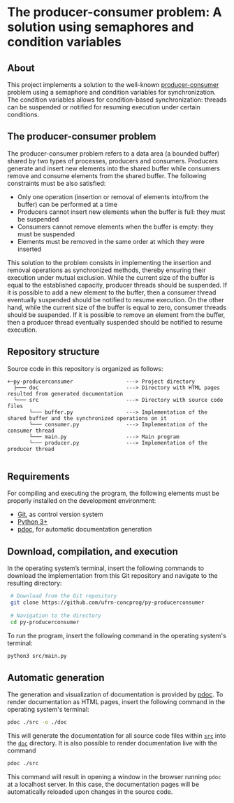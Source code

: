 # The producer-consumer problem: A solution using semaphores and condition variables

## About

This project implements a solution to the well-known [producer-consumer](https://en.wikipedia.org/wiki/Producer–consumer_problem) problem using a semaphore and condition variables for synchronization. The condition variables allows for condition-based synchronization: threads can be suspended or notified for resuming execution under certain conditions.

## The producer-consumer problem

The producer-consumer problem refers to a data area (a bounded buffer) shared by two types of processes, producers and consumers. Producers generate and insert new elements into the shared buffer while consumers remove and consume elements from the shared buffer. The following constraints must be also satisfied:

* Only one operation (insertion or removal of elements into/from the buffer) can be performed at a time
* Producers cannot insert new elements when the buffer is full: they must be suspended
* Consumers cannot remove elements when the buffer is empty: they must be suspended
* Elements must be removed in the same order at which they were inserted

This solution to the problem consists in implementing the insertion and removal operations as synchronized methods, thereby ensuring their execution under mutual exclusion. While the current size of the buffer is equal to the established capacity, producer threads should be suspended. If it is possible to add a new element to the buffer, then a consumer thread eventually suspended should be notified to resume execution. On the other hand, while the current size of the buffer is equal to zero, consumer threads should be suspended. If it is possible to remove an element from the buffer, then a producer thread eventually suspended should be notified to resume execution.

## Repository structure

Source code in this repository is organized as follows:

```
+─py-producerconsumer                 ---> Project directory
  ├─── doc                            ---> Directory with HTML pages resulted from generated documentation
  └─── src                            ---> Directory with source code files
       └─── buffer.py                 ---> Implementation of the shared buffer and the synchronized operations on it
       └─── consumer.py               ---> Implementation of the consumer thread
       └─── main.py                   ---> Main program
       └─── producer.py               ---> Implementation of the producer thread
    
```

## Requirements

For compiling and executing the program, the following elements must be properly installed on the development environment:

* [Git](https://git-scm.com), as control version system
* [Python 3+](https://www.python.org)
* [pdoc](https://pdoc.dev), for automatic documentation generation

## Download, compilation, and execution

In the operating system’s terminal, insert the following commands to download the implementation from this Git repository and navigate to the resulting directory:

```bash
 # Download from the Git repository
 git clone https://github.com/ufrn-concprog/py-producerconsumer
 
 # Navigation to the directory
 cd py-producerconsumer
```

To run the program, insert the following command in the operating system's terminal:

```bash
python3 src/main.py
```

## Automatic generation

The generation and visualization of documentation is provided by [pdoc](https://pdoc.dev). To render documentation as HTML pages, insert the following command in the operating system's terminal:

```bash
pdoc ./src -o ./doc
```

This will generate the documentation for all source code files within [`src`](src) into the [`doc`](doc) directory. It is also possible to render documentation live with the command

```bash
pdoc ./src
```

This command will result in opening a window in the browser running `pdoc` at a localhost server. In this case, the documentation pages will be automatically reloaded upon changes in the source code.
